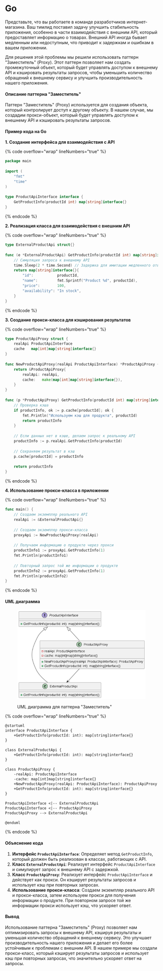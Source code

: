 # Go

Представьте, что вы работаете в команде разработчиков интернет-магазина. Ваш тимлид поставил задачу улучшить стабильность приложения, особенно в части взаимодействия с внешним API, который предоставляет информацию о товарах. Внешний API иногда бывает медленным или недоступным, что приводит к задержкам и ошибкам в вашем приложении.

Для решения этой проблемы мы решили использовать паттерн "Заместитель" (Proxy). Этот паттерн позволяет нам создать промежуточный объект, который будет управлять доступом к внешнему API и кэшировать результаты запросов, чтобы уменьшить количество обращений к внешнему сервису и улучшить производительность нашего приложения.

#### Описание паттерна "Заместитель"

Паттерн "Заместитель" (Proxy) используется для создания объекта, который контролирует доступ к другому объекту. В нашем случае, мы создадим прокси-объект, который будет управлять доступом к внешнему API и кэшировать результаты запросов.

#### Пример кода на Go

**1. Создание интерфейса для взаимодействия с API**

{% code overflow="wrap" lineNumbers="true" %}
```go
package main

import (
	"fmt"
	"time"
)

type ProductApiInterface interface {
	GetProductInfo(productId int) map[string]interface{}
}
```
{% endcode %}

**2. Реализация класса для взаимодействия с внешним API**

{% code overflow="wrap" lineNumbers="true" %}
```go
type ExternalProductApi struct{}

func (e *ExternalProductApi) GetProductInfo(productId int) map[string]interface{} {
	// Симуляция запроса к внешнему API
	time.Sleep(2 * time.Second) // Задержка для имитации медленного ответа
	return map[string]interface{}{
		"id":           productId,
		"name":         fmt.Sprintf("Product %d", productId),
		"price":        100,
		"availability": "In stock",
	}
}
```
{% endcode %}

**3. Создание прокси-класса для кэширования результатов**

{% code overflow="wrap" lineNumbers="true" %}
```go
type ProductApiProxy struct {
	realApi ProductApiInterface
	cache   map[int]map[string]interface{}
}

func NewProductApiProxy(realApi ProductApiInterface) *ProductApiProxy {
	return &ProductApiProxy{
		realApi: realApi,
		cache:   make(map[int]map[string]interface{}),
	}
}

func (p *ProductApiProxy) GetProductInfo(productId int) map[string]interface{} {
	// Проверка кэша
	if productInfo, ok := p.cache[productId]; ok {
		fmt.Println("Используем кэш для продукта", productId)
		return productInfo
	}

	// Если данных нет в кэше, делаем запрос к реальному API
	productInfo := p.realApi.GetProductInfo(productId)

	// Сохраняем результат в кэш
	p.cache[productId] = productInfo

	return productInfo
}
```
{% endcode %}

**4. Использование прокси-класса в приложении**

{% code overflow="wrap" lineNumbers="true" %}
```go
func main() {
	// Создаем экземпляр реального API
	realApi := &ExternalProductApi{}

	// Создаем экземпляр прокси-класса
	proxyApi := NewProductApiProxy(realApi)

	// Получаем информацию о продукте через прокси
	productInfo1 := proxyApi.GetProductInfo(1)
	fmt.Println(productInfo1)

	// Повторный запрос той же информации о продукте
	productInfo2 := proxyApi.GetProductInfo(1)
	fmt.Println(productInfo2)
}
```
{% endcode %}

#### UML диаграмма

<figure><img src="../../../../../.gitbook/assets/image (1) (1) (1) (1) (1) (1) (1) (1) (1) (1) (1) (1) (1) (1) (1).png" alt=""><figcaption><p>UML диаграмма для паттерна "Заместитель"</p></figcaption></figure>

{% code overflow="wrap" lineNumbers="true" %}
```plantuml
@startuml
interface ProductApiInterface {
    +GetProductInfo(productId: int): map[string]interface{}
}

class ExternalProductApi {
    +GetProductInfo(productId: int): map[string]interface{}
}

class ProductApiProxy {
    -realApi: ProductApiInterface
    -cache: map[int]map[string]interface{}
    +NewProductApiProxy(realApi: ProductApiInterface): ProductApiProxy
    +GetProductInfo(productId: int): map[string]interface{}
}

ProductApiInterface <|-- ExternalProductApi
ProductApiInterface <|-- ProductApiProxy
ProductApiProxy --> ExternalProductApi

@enduml
```
{% endcode %}

#### Объяснение кода

1. **Интерфейс `ProductApiInterface`**: Определяет метод `GetProductInfo`, который должен быть реализован в классах, работающих с API.
2. **Класс `ExternalProductApi`**: Реализует интерфейс `ProductApiInterface` и симулирует запрос к внешнему API с задержкой.
3. **Класс `ProductApiProxy`**: Реализует интерфейс `ProductApiInterface` и действует как прокси. Он кэширует результаты запросов и использует кэш при повторных запросах.
4. **Использование прокси-класса**: Создаем экземпляр реального API и прокси-класса, затем используем прокси для получения информации о продукте. При повторном запросе той же информации прокси использует кэш, что ускоряет ответ.

#### Вывод

Использование паттерна "Заместитель" (Proxy) позволяет нам оптимизировать запросы к внешнему API, кэшируя результаты и уменьшая количество обращений к внешнему сервису. Это улучшает производительность нашего приложения и делает его более устойчивым к проблемам с внешним API. В нашем примере мы создали прокси-класс, который кэширует результаты запросов и использует кэш при повторных запросах, что значительно ускоряет ответ на запросы.

